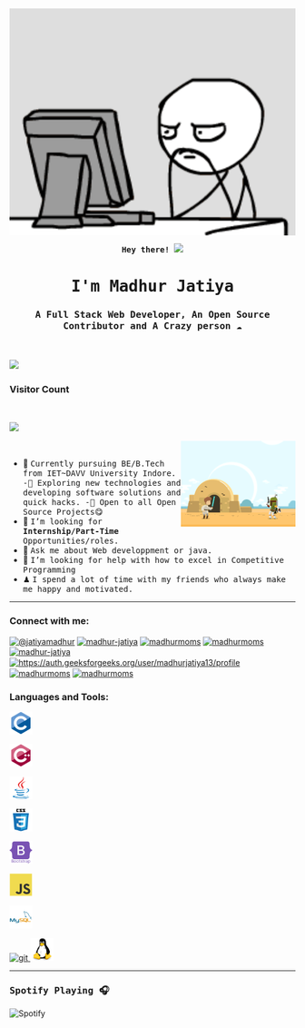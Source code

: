    <img align="center" width="900" height = "400" src="my 4.gif">
<p align="center"><samp><b> Hey there! <img src="https://github.com/himanshusharma89/himanshusharma89/blob/master/Hi.gif" width="25px"> </b></samp></p>
<p align="center"><h1 align="center"><samp> I'm Madhur Jatiya</samp></h1></p>


<p align="center">
  
  
  
  
  <h3 align="center"><samp> A Full Stack Web Developer, An Open Source Contributor and A Crazy person ☁</samp></h4></p>
   

<!-- <hr> -->

  


  <br><br>
![](https://github.com/amandewatnitrr/amandewatnitrr/blob/main/header_.png)


  <!--Visitor Count-->

<h3 align="left">Visitor Count</h3>
<br>
  <p><img src="https://profile-counter.glitch.me/19101019/count.svg"/></p>

<div>
<img align="right" src="https://github.com/amandewatnitrr/amandewatnitrr/blob/main/terminal.gif" width="40%"/>
  <br>

- 👷 <samp>Currently pursuing BE/B.Tech from IET~DAVV University Indore.
 -🤔 <samp>Exploring new technologies and developing software solutions and quick hacks. 
 -🌱 <samp>Open to all Open Source Projects😋  
- 💼 <samp>I’m looking for **Internship/Part-Time** Opportunities/roles.
- 💬 <samp>Ask me about Web developpment or java.
- 🤔 <samp>I’m looking for help with how to excel in Competitive Programming
- ♟ <samp>I spend a lot of time with my friends who always make me happy and motivated.
</div>


<hr>

<!-- Connect with me -->

<h3 align="left">Connect with me:</h3>
<p align="left">
<a href="https://twitter.com/@jatiyamadhur" target="blank"><img align="center" src="https://raw.githubusercontent.com/rahuldkjain/github-profile-readme-generator/master/src/images/icons/Social/twitter.svg" alt="@jatiyamadhur" height="30" width="40" /></a>
<a href="https://linkedin.com/in/madhur-jatiya" target="blank"><img align="center" src="https://raw.githubusercontent.com/rahuldkjain/github-profile-readme-generator/master/src/images/icons/Social/linked-in-alt.svg" alt="madhur-jatiya" height="30" width="40" /></a>
<a href="https://fb.com/madhurmoms" target="blank"><img align="center" src="https://raw.githubusercontent.com/rahuldkjain/github-profile-readme-generator/master/src/images/icons/Social/facebook.svg" alt="madhurmoms" height="30" width="40" /></a>
<a href="https://instagram.com/madhurmoms" target="blank"><img align="center" src="https://raw.githubusercontent.com/rahuldkjain/github-profile-readme-generator/master/src/images/icons/Social/instagram.svg" alt="madhurmoms" height="30" width="40" /></a>
<a href="https://www.leetcode.com/madhur-jatiya" target="blank"><img align="center" src="https://raw.githubusercontent.com/rahuldkjain/github-profile-readme-generator/master/src/images/icons/Social/leet-code.svg" alt="madhur-jatiya" height="30" width="40" /></a>
<a href="https://auth.geeksforgeeks.org/user/https://auth.geeksforgeeks.org/user/madhurjatiya13/profile" target="blank"><img align="center" src="https://raw.githubusercontent.com/rahuldkjain/github-profile-readme-generator/master/src/images/icons/Social/geeks-for-geeks.svg" alt="https://auth.geeksforgeeks.org/user/madhurjatiya13/profile" height="30" width="40" /></a>
<a href="https://www.hackerrank.com/madhurmoms" target="blank"><img align="center" src="https://raw.githubusercontent.com/rahuldkjain/github-profile-readme-generator/master/src/images/icons/Social/hackerrank.svg" alt="madhurmoms" height="30" width="40" /></a>
<a href="https://www.codechef.com/users/madhurmoms" target="blank"><img align="center" src="https://cdn.jsdelivr.net/npm/simple-icons@3.1.0/icons/codechef.svg" alt="madhurmoms" height="30" width="40" /></a>
</p>


<!-- Languages and Tools -->

<h3 align="left">Languages and Tools:</h3>
<p align="left"> 


<a href="https://www.cprogramming.com/" target="_blank" rel="noreferrer"> <img src="https://raw.githubusercontent.com/devicons/devicon/master/icons/c/c-original.svg" alt="c" width="40" height="40"/> </a> 

<a href="https://www.w3schools.com/cpp/" target="_blank" rel="noreferrer"> <img src="https://raw.githubusercontent.com/devicons/devicon/master/icons/cplusplus/cplusplus-original.svg" alt="cplusplus" width="40" height="40"/> </a> 

<a href="https://www.java.com" target="_blank" rel="noreferrer"> <img src="https://raw.githubusercontent.com/devicons/devicon/master/icons/java/java-original.svg" alt="java" width="40" height="40"/> </a> 

<a href="https://www.w3schools.com/css/" target="_blank" rel="noreferrer"> <img src="https://raw.githubusercontent.com/devicons/devicon/master/icons/css3/css3-original-wordmark.svg" alt="css3" width="40" height="40"/> </a> 

<a href="https://getbootstrap.com" target="_blank" rel="noreferrer"> <img src="https://raw.githubusercontent.com/devicons/devicon/master/icons/bootstrap/bootstrap-plain-wordmark.svg" alt="bootstrap" width="40" height="40"/> </a> 

<a href="https://developer.mozilla.org/en-US/docs/Web/JavaScript" target="_blank" rel="noreferrer"> <img src="https://raw.githubusercontent.com/devicons/devicon/master/icons/javascript/javascript-original.svg" alt="javascript" width="40" height="40"/> </a> 

<a href="https://www.mysql.com/" target="_blank" rel="noreferrer"> <img src="https://raw.githubusercontent.com/devicons/devicon/master/icons/mysql/mysql-original-wordmark.svg" alt="mysql" width="40" height="40"/> </a> 

<a href="https://git-scm.com/" target="_blank" rel="noreferrer"> <img src="https://www.vectorlogo.zone/logos/git-scm/git-scm-icon.svg" alt="git" width="40" height="40"/> </a> <a href="https://www.linux.org/" target="_blank" rel="noreferrer"> <img src="https://raw.githubusercontent.com/devicons/devicon/master/icons/linux/linux-original.svg" alt="linux" width="40" height="40"/> </a> 


<!-- <a href="https://spring.io/" target="_blank" rel="noreferrer"> <img src="https://www.vectorlogo.zone/logos/springio/springio-icon.svg" alt="spring" width="40" height="40"/> </a> 

<a href="https://angular.io" target="_blank" rel="noreferrer"> <img src="https://angular.io/assets/images/logos/angular/angular.svg" alt="angular" width="40" height="40"/> </a> 

<a href="https://angular.io" target="_blank" rel="noreferrer"> <img src="https://raw.githubusercontent.com/devicons/devicon/master/icons/angularjs/angularjs-original-wordmark.svg" alt="angularjs" width="40" height="40"/> </a>  -->


</p>

<hr>



<!-- Spotify Playing 🎧 -->

<h3><b><samp>Spotify Playing 🎧</samp></b></h3>

![Spotify](https://novatorem.vercel.app/api/spotify)

<br/>
 
  

 

